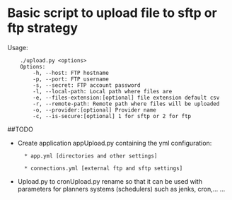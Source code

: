 Basic script to upload file to sftp or ftp strategy
===================================================

Usage:

        ./upload.py <options>
        Options:
            -h, --host: FTP hostname
            -p, --port: FTP username
            -s, --secret: FTP account password
            -l, --local-path: Local path where files are
            -e, --files-extension:[optional] file extension default csv
            -r, --remote-path: Remote path where files will be uploaded
            -o, --provider:[optional] Provider name
            -c, --is-secure:[optional] 1 for sftp or 2 for ftp
            
##TODO

* Create application appUpload.py containing the yml configuration:
        
        * app.yml [directories and other settings]
        
        * connections.yml [external ftp and sftp settings]
        
* Upload.py to cronUpload.py rename so that it can be used with parameters for planners systems (schedulers) such as jenks, cron,...
...
